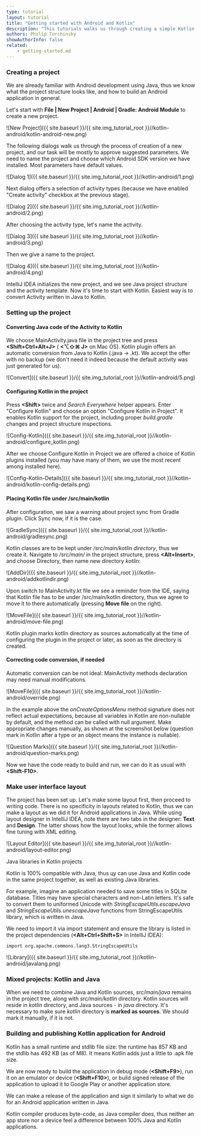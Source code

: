 ```yaml
---
type: tutorial
layout: tutorial
title: "Getting started with Android and Kotlin"
description: "This tutorials walks us through creating a simple Kotlin application for Android using IntelliJ IDEA."
authors: Philip Torchinsky
showAuthorInfo: false
related:
    - getting-started.md
---
```

### Creating a project
We are already familiar with Android development using Java, thus we know what the project structure looks like, and how to build an Android application in general. 

Let's start with **File \| New Project \| Android \| Gradle: Android Module** to create a new project.

![New Project]({{ site.baseurl }}/{{ site.img_tutorial_root }}//kotlin-android/kotlin-android-new.png)

The following dialogs walk us through the process of creation of a new project, and our task will be mostly to approve suggested parameters. We need to name the project and choose which Android SDK version we have installed. Most parameters have default values.

![Dialog 1]({{ site.baseurl }}/{{ site.img_tutorial_root }}//kotlin-android/1.png)

Next dialog offers a selection of activity types (because we have enabled "Create activity" checkbox at the previous stage).

![Dialog 2]({{ site.baseurl }}/{{ site.img_tutorial_root }}//kotlin-android/2.png)

After choosing the activity type, let's name the activity.

![Dialog 3]({{ site.baseurl }}/{{ site.img_tutorial_root }}//kotlin-android/3.png)

Then we give a name to the project.

![Dialog 4]({{ site.baseurl }}/{{ site.img_tutorial_root }}//kotlin-android/4.png)

IntelliJ IDEA initializes the new project, and we see Java project structure and the activity template. Now it's time to start with Kotlin. Easiest way is to convert Activity written in Java to Kotlin.

### Setting up the project

#### Converting Java code of the Activity to Kotlin

We choose MainActivity.java file in the project tree and press **<Shift+Ctrl+Alt+J>** 
( **\<⌥⇧⌘ J\>** on Mac OS). Kotlin plugin offers an automatic conversion from Java to Kotlin (.java -> .kt). We accept the offer with no backup (we don't need it indeed because the default activity was just generated for us).

![Convert]({{ site.baseurl }}/{{ site.img_tutorial_root }}//kotlin-android/5.png)

#### Configuring Kotlin in the project

Press **\<Shift\>** twice and _Search Everywhere_ helper appears. Enter "Configure Kotlin" and choose an option "Configure Kotlin in Project". It enables Kotlin support for the project, including proper _build.gradle_ changes and project structure inspections.

![Config-Kotlin]({{ site.baseurl }}/{{ site.img_tutorial_root }}//kotlin-android/configure_kotlin.png)

After we choose Configure Kotlin in Project we are offered a choice of Kotlin plugins installed (you may have many of them, we use the most recent among installed here).

![Config-Kotlin-Details]({{ site.baseurl }}/{{ site.img_tutorial_root }}//kotlin-android/kotlin-config-details.png)

#### Placing Kotlin file under /src/main/kotlin

After configuration, we saw a warning about project sync from Gradle plugin. Click Sync now, if it is the case.

![GradleSync]({{ site.baseurl }}/{{ site.img_tutorial_root }}//kotlin-android/gradlesync.png)

Kotlin classes are to be kept under */src/main/kotlin directory*, thus we create it. Navigate to */src/main/* in the project structure, press **<Alt+Insert>**, and choose Directory, then name new directory *kotlin*:

![AddDir]({{ site.baseurl }}/{{ site.img_tutorial_root }}//kotlin-android/addkotlindir.png)

Upon switch to MainActivity.kt file we see a reminder from the IDE, saying that Kotlin file has to be under /src/main/kotlin directory, thus we agree to move it to there automatically (pressing **Move file** on the right).

![MoveFile]({{ site.baseurl }}/{{ site.img_tutorial_root }}//kotlin-android/move-file.png)

Kotlin plugin marks kotlin directory as sources automatically at the time of configuring the plugin in the project or later, as soon as the directory is created.

#### Correcting code conversion, if needed

Automatic conversion can be not ideal: MainActivity methods declaration may need manual modifications. 

![MoveFile]({{ site.baseurl }}/{{ site.img_tutorial_root }}//kotlin-android/override.png)

In the example above the _onCreateOptionsMenu_ method signature does not reflect actual expectations, because all variables in Kotlin are non-nullable by default, and the method can be called with null argument. Make appropriate changes manually, as shown at the screenshot below (question mark in Kotlin after a type or an object means the instance is nullable).

![Question Marks]({{ site.baseurl }}/{{ site.img_tutorial_root }}//kotlin-android/question-marks.png)

Now we have the code ready to build and run, we can do it as usual with **\<Shift-F10\>**.

### Make user interface layout

The project has been set up. Let's make some layout first, then proceed to writing code. There is no specificity in layouts related to Kotlin, thus we can make a layout as we did it for Android applications in Java. While using layout designer in IntelliJ IDEA, note there are two tabs in the designer: **Text** and **Design**. The latter shows how the layout looks, while the former allows fine tuning with XML editing.

![Layout Editor]({{ site.baseurl }}/{{ site.img_tutorial_root }}//kotlin-android/layout-editor.png)

Java libraries in Kotlin projects

Kotlin is 100% compatible with Java, thus цу can use Java and Kotlin code in the same project together, as well as existing Java libraries. 

For example, imagine an application needed to save some titles in SQLite database. Titles may have special characters and non-Latin letters. It's safe to convert them to uniformed Unicode with _StringEscapeUtils.escapeJava_ and _StringEscapeUtils.unescapeJava_ functions from StringEscapeUtils library, which is written in Java.

We need to import it via import statement and ensure the library is listed in the project dependencies (**\<Alt+Ctrl+Shift+S\>** in IntelliJ IDEA):

```
import org.apache.commons.lang3.StringEscapeUtils
```

![Library]({{ site.baseurl }}/{{ site.img_tutorial_root }}//kotlin-android/javalang.png)

### Mixed projects: Kotlin and Java

When we need to combine Java and Kotlin sources, _src/main/java_ remains in the project tree, along with _src/main/kotlin_ directory. Kotlin sources will reside in _kotlin_ directory, and Java sources - in _java_ directory. It's necessary to make sure _kotlin_ directory is **marked as sources**. We should mark it manually, if it is not. 

### Building and publishing Kotlin application for Android
Kotlin has a small runtime and stdlib file size: the runtime has 857 KB and the stdlib has 492 KB (as of M8). It means Kotlin adds just a little to .apk file size.

We are now ready to build the application in debug mode (**\<Shift+F9\>**), run it on an emulator or device (**\<Shift+F10\>**), or build signed release of the application to upload it to Google Play or another application store.

We can make a release of the application and sign it similarly to what we do for an Android application written in Java. 

Kotlin compiler produces byte-code, as Java compiler does, thus neither an app store nor a device feel a difference between 100% Java and Kotlin applications. 
